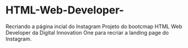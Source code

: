 # HTML-Web-Developer-
Recriando a página incial do Instagram
Projeto do bootcmap HTML Web Developer da Digital Innovation One para recriar a landing page do Instagram.
